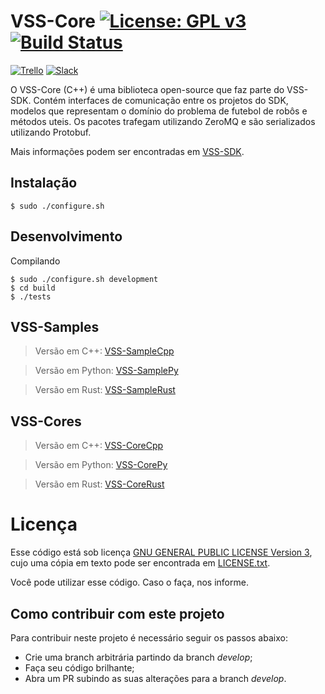 # VSS-Core [![License: GPL v3](https://img.shields.io/badge/License-GPL%20v3-blue.svg)][gpl3] [![Build Status](https://api.travis-ci.com/VSS-SDK/VSS-Core.svg?branch=master)][travis]

[![Trello](https://img.shields.io/badge/Trello-SDK-blue.svg)][vss-sdk-trello]
[![Slack](https://img.shields.io/badge/Slack-Channel-551a8b.svg)][slack]

O VSS-Core (C++) é uma biblioteca open-source que faz parte do VSS-SDK.
Contém interfaces de comunicação entre os projetos do SDK, modelos que representam o domínio do problema de futebol de robôs e métodos uteis. Os pacotes trafegam utilizando ZeroMQ e são serializados utilizando Protobuf.

Mais informações podem ser encontradas em [VSS-SDK][vss-sdk].

## Instalação
```
$ sudo ./configure.sh
```

## Desenvolvimento
Compilando
```
$ sudo ./configure.sh development
$ cd build
$ ./tests
```

## VSS-Samples
> Versão em C++: [VSS-SampleCpp][samplecpp]

> Versão em Python: [VSS-SamplePy][samplepy]

> Versão em Rust: [VSS-SampleRust][samplerust]

## VSS-Cores
> Versão em C++: [VSS-CoreCpp][corecpp]

>Versão em Python: [VSS-CorePy][corepy]

> Versão em Rust: [VSS-CoreRust][corerust]

# Licença

Esse código está sob licença [GNU GENERAL PUBLIC LICENSE Version 3][gpl3], cujo uma cópia em texto pode ser encontrada em [LICENSE.txt](LICENSE.txt).

Você pode utilizar esse código. Caso o faça, nos informe.

[gpl3]: http://www.gnu.org/licenses/gpl-3.0/
[vss-sdk]: https://vss-sdk.github.io
[samplecpp]: https://github.com/VSS-SDK/VSS-SampleCpp
[samplepy]: https://github.com/VSS-SDK/VSS-SamplePy
[samplerust]: https://github.com/VSS-SDK/VSS-SampleRust
[corecpp]: https://github.com/VSS-SDK/VSS-Core
[corepy]: https://github.com/VSS-SDK/VSS-CorePy
[corerust]: https://github.com/VSS-SDK/VSS-CoreRust
[travis]: https://travis-ci.com/VSS-SDK/VSS-Core
[vss-sdk-trello]: https://trello.com/b/b4dVV6ug/vss-sdk
[slack]: https://vss-sdk.slack.com
[wiki]: https://github.com/SIRLab/VSS-Core/wiki


## Como contribuir com este projeto

Para contribuir neste projeto é necessário seguir os passos abaixo:
- Crie uma branch arbitrária partindo da branch _develop_;
- Faça seu código brilhante;
- Abra um PR subindo as suas alterações para a branch _develop_.